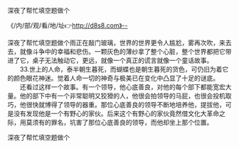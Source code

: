 深夜了帮忙填空题做个

《/内/部/观/看/地/址👉http://d8s8.com》--

深夜了帮忙填空题做个雨正在敲门玻璃，世界的世界更令人尴尬，雾再次吹，来去去，就像斗争中的幸福和悲伤。一颗灰色的薄纱拿了整个心脏，整个世界都把它带进了它，桌子无法触动它，更远，就像一个真正的谎言就像一个童话故事。
　　33.世上的人命，泰半朝生暮死，而蝴蝶也是朝生暮死的货色，可仍旧为着它的颜色眼花神迷。觉着人命一切的神奇与极美已在变化中凸显了十足的谜底。
　　还看过这样一个故事。有一个领导，他心底善良，对他的每个部下都能宽宏大量。他的部下中有一个非常聪明又狡猾的人，他很会拍领导的马屁，也很会投机取巧，他很快就博得了领导的器重。那位心底善良的领导不断地培养他，提拔他，可是没有发现他是一个有野心的家伙。后来这个有野心的家伙竟然借文化大革命之际，用莫须有的罪名，坑害了那位心底善良的领导，而他却坐上那个位置。





深夜了帮忙填空题做个
